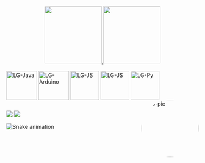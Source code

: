 
</div>

<div align="center">
  <a href="https://github.com/TheDevLG">
  <img height="150em" src="https://github-readme-stats.vercel.app/api?username=TheDevLG&theme=tokyonight&count_private=true&show_icons=true"/>
  <img height="150em" src="https://github-readme-stats.vercel.app/api/top-langs/?username=TheDevLG&layout=compact&langs_count=8&theme=tokyonight&count_private=true&show_icons=true"/>
  </a>
  </div>
    
    
   
<div style="display: inline_block"><br>     
  <img align="center" alt="LG-Java" height="75" width="80" src="https://cdn.jsdelivr.net/gh/devicons/devicon/icons/java/java-plain-wordmark.svg">
  <img align="center" alt="LG-Arduino" height="75" width="80" src="https://cdn.jsdelivr.net/gh/devicons/devicon/icons/arduino/arduino-original-wordmark.svg">
  <img align="center" alt="LG-JS" height="75" width"80" src="https://cdn.jsdelivr.net/gh/devicons/devicon/icons/javascript/javascript-original.svg">
  <img align="center" alt="LG-JS" height="75" width"80" src="https://cdn.jsdelivr.net/gh/devicons/devicon/icons/nodejs/nodejs-original.svg">
  <img align="center" alt="LG-Py" height="75" width"80" src="https://cdn.jsdelivr.net/gh/devicons/devicon/icons/python/python-original.svg">
  
 <img align="right" alt="LG-pic" height="150" style="border-radius:300px;" src="https://cdn.discordapp.com/attachments/438513547773870085/1033574089899659284/takeo.jpg">
</div>

##

<div> 
  <a href="https://www.instagram.com/luizg.matos" target="_blank"><img src="https://img.shields.io/badge/-Instagram-%23E4405F?style=for-the-badge&logo=instagram&logoColor=white" target="_blank"></a>
  <a href = "mailto:contatoluizgustavoig@gmail.com"><img src="https://img.shields.io/badge/-Gmail-%23333?style=for-the-badge&logo=gmail&logoColor=white" target="_blank"></a>
 
  ![Snake animation](https://github.com/TheDevLG/TheDevLG/blob/output/github-contribution-grid-snake.svg)
 
</div>
